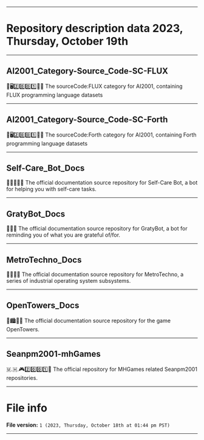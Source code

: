 
***

# Repository description data 2023, Thursday, October 19th

---

## AI2001_Category-Source_Code-SC-FLUX

🧠️🖥️2️⃣️0️⃣️0️⃣️1️⃣️💾️📜️ The sourceCode:FLUX category for AI2001, containing FLUX programming language datasets

---

## AI2001_Category-Source_Code-SC-Forth

🧠️🖥️2️⃣️0️⃣️0️⃣️1️⃣️💾️📜️ The sourceCode:Forth category for AI2001, containing Forth programming language datasets

---

## Self-Care_Bot_Docs

👖️🍎️🚿️🤖️📖️ The official documentation source repository for Self-Care Bot, a bot for helping you with self-care tasks.

---

## GratyBot_Docs

🤖️💛️📖️ The official documentation source repository for GratyBot, a bot for reminding you of what you are grateful of/for.

---

## MetroTechno_Docs

🚦️🚨️🚥️📖️ The official documentation source repository for MetroTechno, a series of industrial operating system subsystems.

---

## OpenTowers_Docs

🗼️🏙️🌆️📖️ The official documentation source repository for the game OpenTowers.

---

## Seanpm2001-mhGames

🇲.🇭.🎮️2️⃣️0️⃣️0️⃣️1️⃣️📖️ The official repository for MHGames related Seanpm2001 repositories.

***

# File info

**File version:** `1 (2023, Thursday, October 18th at 01:44 pm PST)`

***

